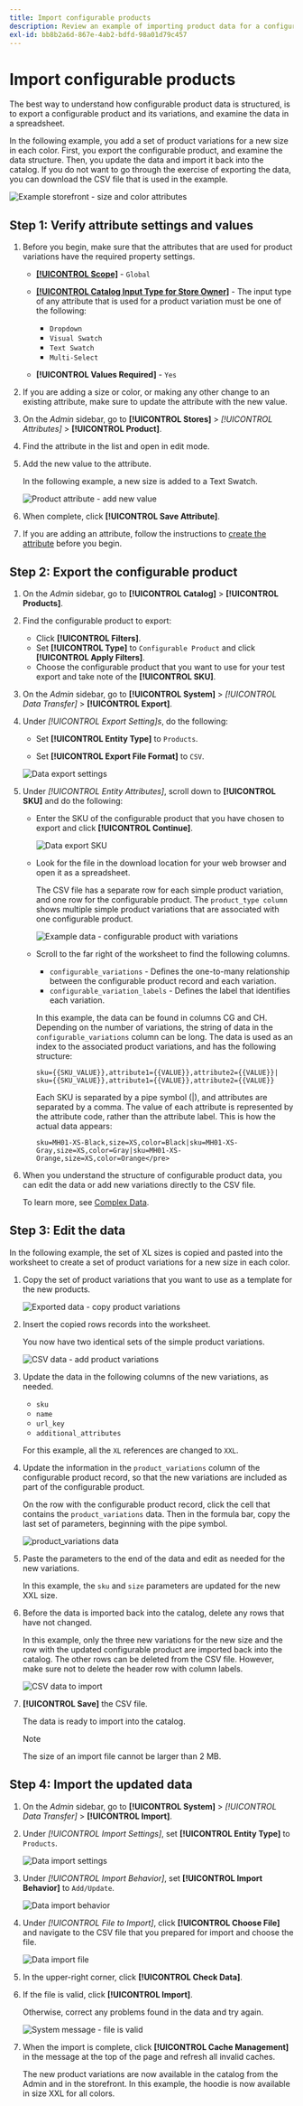 ```yaml
---
title: Import configurable products
description: Review an example of importing product data for a configurable product.
exl-id: bb8b2a6d-867e-4ab2-bdfd-98a01d79c457
---
```

# Import configurable products

The best way to understand how configurable product data is structured, is to export a configurable product and its variations, and examine the data in a spreadsheet.

In the following example, you add a set of product variations for a new size in each color. First, you export the configurable product, and examine the data structure. Then, you update the data and import it back into the catalog. If you do not want to go through the exercise of exporting the data, you can download the CSV file that is used in the example.

![Example storefront - size and color attributes](./assets/storefront-hoodie-new-size.png)<!-- zoom -->

## Step 1: Verify attribute settings and values

1. Before you begin, make sure that the attributes that are used for product variations have the required property settings.

   - [**[!UICONTROL Scope]**](../getting-started/websites-stores-views.md#scope-settings) - `Global`
   - [**[!UICONTROL Catalog Input Type for Store Owner]**](data-attributes-product.md) - The input type of any attribute that is used for a product variation must be one of the following:

      - `Dropdown`
      - `Visual Swatch`
      - `Text Swatch`
      - `Multi-Select`

   - **[!UICONTROL Values Required]** - `Yes`

1. If you are adding a size or color, or making any other change to an existing attribute, make sure to update the attribute with the new value.

1. On the _Admin_ sidebar, go to **[!UICONTROL Stores]** > _[!UICONTROL Attributes]_ > **[!UICONTROL Product]**.

1. Find the attribute in the list and open in edit mode.

1. Add the new value to the attribute.

   In the following example, a new size is added to a Text Swatch.

   ![Product attribute - add new value](./assets/data-transfer-configurable-product-add-new-attribute-value.png)<!-- zoom -->

1. When complete, click **[!UICONTROL Save Attribute]**.

1. If you are adding an attribute, follow the instructions to [create the attribute](../catalog/attribute-product-create.md) before you begin.

## Step 2: Export the configurable product

1. On the _Admin_ sidebar, go to **[!UICONTROL Catalog]** > **[!UICONTROL Products]**.

1. Find the configurable product to export:

   - Click **[!UICONTROL Filters]**.
   - Set **[!UICONTROL Type]** to `Configurable Product` and click **[!UICONTROL Apply Filters]**.
   - Choose the configurable product that you want to use for your test export and take note of the **[!UICONTROL SKU]**.

1. On the _Admin_ sidebar, go to **[!UICONTROL System]** > _[!UICONTROL Data Transfer]_ > **[!UICONTROL Export]**.

1. Under _[!UICONTROL Export Setting]s_, do the following:

   - Set **[!UICONTROL Entity Type]** to `Products`.

   - Set **[!UICONTROL Export File Format]** to `CSV`.

   ![Data export settings](./assets/data-transfer-export-settings.png)<!-- zoom -->

1. Under _[!UICONTROL Entity Attributes]_, scroll down to **[!UICONTROL SKU]** and do the following:

   - Enter the SKU of the configurable product that you have chosen to export and click **[!UICONTROL Continue]**.

      ![Data export SKU](./assets/data-transfer-export-sku.png)<!-- zoom -->

   - Look for the file in the download location for your web browser and open it as a spreadsheet.

      The CSV file has a separate row for each simple product variation, and one row for the configurable product. The `product_type column` shows multiple simple product variations that are associated with one configurable product.

      ![Example data - configurable product with variations](./assets/data-transfer-csv-configurable-product.png)<!-- zoom -->

   - Scroll to the far right of the worksheet to find the following columns.

      - `configurable_variations` - Defines the one-to-many relationship between the configurable product record and each variation.
      - `configurable_variation_labels` - Defines the label that identifies each variation.

      In this example, the data can be found in columns CG and CH. Depending on the number of variations, the string of data in the `configurable_variations` column can be long. The data is used as an index to the associated product variations, and has the following structure:

      ```text
      sku={{SKU_VALUE}},attribute1={{VALUE}},attribute2={{VALUE}}| sku={{SKU_VALUE}},attribute1={{VALUE}},attribute2={{VALUE}}
      ```

      Each SKU is separated by a pipe symbol (&#124;), and attributes are separated by a comma. The value of each attribute is represented by the attribute code, rather than the attribute label. This is how the actual data appears:

      ```text
      sku=MH01-XS-Black,size=XS,color=Black|sku=MH01-XS-Gray,size=XS,color=Gray|sku=MH01-XS-Orange,size=XS,color=Orange</pre>
      ```

1. When you understand the structure of configurable product data, you can edit the data or add new variations directly to the CSV file.

   To learn more, see [Complex Data](data-attributes-product.md#complex-product-data-attributes).

## Step 3: Edit the data

In the following example, the set of XL sizes is copied and pasted into the worksheet to create a set of product variations for a new size in each color.

1. Copy the set of product variations that you want to use as a template for the new products.

   ![Exported data - copy product variations](./assets/data-transfer-export-configurable-copy-rows.png)<!-- zoom -->

1. Insert the copied rows records into the worksheet.

   You now have two identical sets of the simple product variations.

   ![CSV data - add product variations](./assets/data-transfer-export-configurable-copy-rows.png)<!-- zoom -->

1. Update the data in the following columns of the new variations, as needed.

   - `sku`
   - `name`
   - `url_key`
   - `additional_attributes`

   For this example, all the `XL` references are changed to `XXL`.

1. Update the information in the `product_variations` column of the configurable product record, so that the new variations are included as part of the configurable product.

   On the row with the configurable product record, click the cell that contains the `product_variations` data. Then in the formula bar, copy the last set of parameters, beginning with the pipe symbol.

   ![product_variations data](./assets/data-transfer-export-configurable-product-product-variations-data.png)<!-- zoom -->

1. Paste the parameters to the end of the data and edit as needed for the new variations.

   In this example, the `sku` and `size` parameters are updated for the new XXL size.

1. Before the data is imported back into the catalog, delete any rows that have not changed.

   In this example, only the three new variations for the new size and the row with the updated configurable product are imported back into the catalog. The other rows can be deleted from the CSV file. However, make sure not to delete the header row with column labels.

   ![CSV data to import](./assets/data-transfer-csv-configurable-product-data-ready-to-import.png)<!-- zoom -->

1. **[!UICONTROL Save]** the CSV file.

   The data is ready to import into the catalog.

   >[!NOTE]
   >
   >The size of an import file cannot be larger than 2 MB.

## Step 4: Import the updated data

1. On the _Admin_ sidebar, go to **[!UICONTROL System]** > _[!UICONTROL Data Transfer]_ > **[!UICONTROL Import]**.

1. Under _[!UICONTROL Import Settings]_, set **[!UICONTROL Entity Type]** to `Products`.

   ![Data import settings](./assets/data-transfer-configurable-product-import-settings.png)<!-- zoom -->

1. Under _[!UICONTROL Import Behavior]_, set **[!UICONTROL Import Behavior]** to `Add/Update`.

   ![Data import behavior](./assets/data-transfer-configurable-product-import-behavior.png)<!-- zoom -->

1. Under _[!UICONTROL File to Import]_, click **[!UICONTROL Choose File]** and navigate to the CSV file that you prepared for import and choose the file.

   ![Data import file](./assets/data-transfer-configurable-product-file-to-import.png)<!-- zoom -->

1. In the upper-right corner, click **[!UICONTROL Check Data]**.

1. If the file is valid, click **[!UICONTROL Import]**.

   Otherwise, correct any problems found in the data and try again.

   ![System message - file is valid](./assets/data-transfer-configurable-product-import-validation-results.png)<!-- zoom -->

1. When the import is complete, click **[!UICONTROL Cache Management]** in the message at the top of the page and refresh all invalid caches.

   The new product variations are now available in the catalog from the Admin and in the storefront. In this example, the hoodie is now available in size XXL for all colors.

